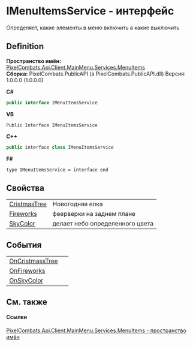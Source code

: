 # IMenuItemsService - интерфейс


Определяет, какие элементы в меню включить а какие выключить



## Definition
**Пространство имён:** <a href="e470a72d-f329-d980-60ea-129a9298f1f8">PixelCombats.Api.Client.MainMenu.Services.MenuItems</a>  
**Сборка:** PixelCombats.PublicAPI (в PixelCombats.PublicAPI.dll) Версия: 1.0.0.0 (1.0.0.0)

**C#**
``` C#
public interface IMenuItemsService
```
**VB**
``` VB
Public Interface IMenuItemsService
```
**C++**
``` C++
public interface class IMenuItemsService
```
**F#**
``` F#
type IMenuItemsService = interface end
```



## Свойства
<table>
<tr>
<td><a href="6be8b944-0ddb-5ecd-a36b-ba29e55ccbc2">CristmasTree</a></td>
<td>Новогодняя елка</td></tr>
<tr>
<td><a href="68298803-f2d2-228b-5d13-054fd7b3fc6c">Fireworks</a></td>
<td>феерверки на заднем плане</td></tr>
<tr>
<td><a href="68a2c661-e285-c720-612f-ac4f2cfd42ac">SkyColor</a></td>
<td>делает небо определенного цвета</td></tr>
</table>

## События
<table>
<tr>
<td><a href="133e42ad-60fc-e478-c240-ea3226644290">OnCristmassTree</a></td>
<td> </td></tr>
<tr>
<td><a href="52918672-9377-adcd-98e4-a975b2f361b6">OnFireworks</a></td>
<td> </td></tr>
<tr>
<td><a href="2a076496-4caa-83bd-9dc1-56f06774b970">OnSkyColor</a></td>
<td> </td></tr>
</table>

## См. также


#### Ссылки
<a href="e470a72d-f329-d980-60ea-129a9298f1f8">PixelCombats.Api.Client.MainMenu.Services.MenuItems - пространство имён</a>  
